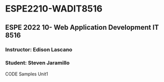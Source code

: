 # ESPE2210-WADIT8516
## ESPE 2022 10- Web Application Development IT 8516
### Instructor: Edison Lascano
### Student: Steven Jaramillo
CODE Samples Unit1
